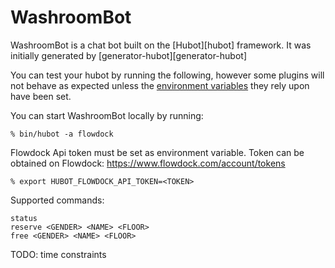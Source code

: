 # WashroomBot

WashroomBot is a chat bot built on the [Hubot][hubot] framework. It was
initially generated by [generator-hubot][generator-hubot]

You can test your hubot by running the following, however some plugins will not
behave as expected unless the [environment variables](#configuration) they rely
upon have been set.

You can start WashroomBot locally by running:

    % bin/hubot -a flowdock
    

Flowdock Api token must be set as environment variable. Token can be obtained on Flowdock: https://www.flowdock.com/account/tokens

    % export HUBOT_FLOWDOCK_API_TOKEN=<TOKEN>
    

Supported commands:

    status
    reserve <GENDER> <NAME> <FLOOR>
    free <GENDER> <NAME> <FLOOR>

TODO: time constraints

